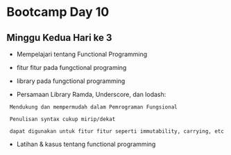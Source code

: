 # Bootcamp Day 10

## Minggu Kedua Hari ke 3

* Mempelajari tentang Functional Programming

* fitur fitur pada fungctional programing

* library pada fungctional programming

* Persamaan Library  Ramda, Underscore, dan lodash:

```
 Mendukung dan mempermudah dalam Pemrograman Fungsional

 Penulisan syntax cukup mirip/dekat

 dapat digunakan untuk fitur fitur seperti immutability, carrying, etc
```

* Latihan & kasus tentang functional programming
